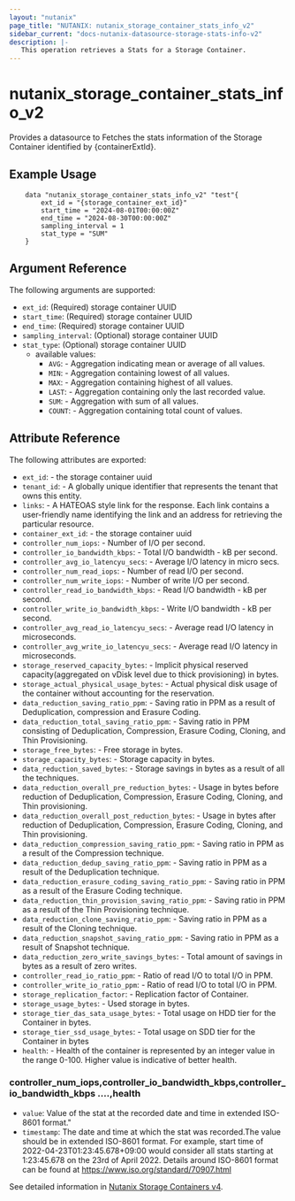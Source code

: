 ```yaml
---
layout: "nutanix"
page_title: "NUTANIX: nutanix_storage_container_stats_info_v2"
sidebar_current: "docs-nutanix-datasource-storage-stats-info-v2"
description: |-
   This operation retrieves a Stats for a Storage Container.
---
```


# nutanix_storage_container_stats_info_v2

Provides a datasource to Fetches the stats information of the Storage Container identified by {containerExtId}.


## Example Usage

```hcl
    data "nutanix_storage_container_stats_info_v2" "test"{
        ext_id = "{storage_container_ext_id}"
        start_time = "2024-08-01T00:00:00Z"
        end_time = "2024-08-30T00:00:00Z" 
        sampling_interval = 1
        stat_type = "SUM"
    }
```

## Argument Reference

The following arguments are supported:

* `ext_id`: (Required) storage container UUID
* `start_time`: (Required) storage container UUID
* `end_time`: (Required) storage container UUID
* `sampling_interval`: (Optional) storage container UUID
* `stat_type`: (Optional) storage container UUID
    * available values: 
        * `AVG`: - Aggregation indicating mean or average of all values.
        * `MIN`: - Aggregation containing lowest of all values.
        * `MAX`: - 	Aggregation containing highest of all values.
        * `LAST`: - Aggregation containing only the last recorded value.
        * `SUM`: - Aggregation with sum of all values.
        * `COUNT`: - Aggregation containing total count of values.

## Attribute Reference

The following attributes are exported:

* `ext_id`: - the storage container uuid
* `tenant_id`: - A globally unique identifier that represents the tenant that owns this entity. 
* `links`: - A HATEOAS style link for the response. Each link contains a user-friendly name identifying the link and an address for retrieving the particular resource.
* `container_ext_id`: - the storage container uuid
* `controller_num_iops`: - Number of I/O per second.
* `controller_io_bandwidth_kbps`: - Total I/O bandwidth - kB per second.
* `controller_avg_io_latencyu_secs`: - Average I/O latency in micro secs.
* `controller_num_read_iops`: - Number of read I/O per second.
* `controller_num_write_iops`: - Number of write I/O per second.
* `controller_read_io_bandwidth_kbps`: - Read I/O bandwidth - kB per second.
* `controller_write_io_bandwidth_kbps`: - Write I/O bandwidth - kB per second.
* `controller_avg_read_io_latencyu_secs`: - Average read I/O latency in microseconds.
* `controller_avg_write_io_latencyu_secs`: - Average read I/O latency in microseconds.
* `storage_reserved_capacity_bytes`: - Implicit physical reserved capacity(aggregated on vDisk level due to thick provisioning) in bytes.
* `storage_actual_physical_usage_bytes`: - Actual physical disk usage of the container without accounting for the reservation.
* `data_reduction_saving_ratio_ppm`: - Saving ratio in PPM as a result of Deduplication, compression and Erasure Coding.
* `data_reduction_total_saving_ratio_ppm`: - Saving ratio in PPM consisting of Deduplication, Compression, Erasure Coding, Cloning, and Thin Provisioning.
* `storage_free_bytes`: - Free storage in bytes.
* `storage_capacity_bytes`: - Storage capacity in bytes.
* `data_reduction_saved_bytes`: - Storage savings in bytes as a result of all the techniques.
* `data_reduction_overall_pre_reduction_bytes`: - Usage in bytes before reduction of Deduplication, Compression, Erasure Coding, Cloning, and Thin provisioning.
* `data_reduction_overall_post_reduction_bytes`: - Usage in bytes after reduction of Deduplication, Compression, Erasure Coding, Cloning, and Thin provisioning.
* `data_reduction_compression_saving_ratio_ppm`: - Saving ratio in PPM as a result of the Compression technique.
* `data_reduction_dedup_saving_ratio_ppm`: - Saving ratio in PPM as a result of the Deduplication technique.
* `data_reduction_erasure_coding_saving_ratio_ppm`: - Saving ratio in PPM as a result of the Erasure Coding technique.
* `data_reduction_thin_provision_saving_ratio_ppm`: - Saving ratio in PPM as a result of the Thin Provisioning technique.
* `data_reduction_clone_saving_ratio_ppm`: - Saving ratio in PPM as a result of the Cloning technique.
* `data_reduction_snapshot_saving_ratio_ppm`: - Saving ratio in PPM as a result of Snapshot technique.
* `data_reduction_zero_write_savings_bytes`: - Total amount of savings in bytes as a result of zero writes.
* `controller_read_io_ratio_ppm`: - Ratio of read I/O to total I/O in PPM.
* `controller_write_io_ratio_ppm`: - Ratio of read I/O to total I/O in PPM.
* `storage_replication_factor`: - Replication factor of Container.
* `storage_usage_bytes`: - Used storage in bytes.
* `storage_tier_das_sata_usage_bytes`: - Total usage on HDD tier for the Container in bytes.
* `storage_tier_ssd_usage_bytes`: - Total usage on SDD tier for the Container in bytes
* `health`: - Health of the container is represented by an integer value in the range 0-100. Higher value is indicative of better health.

### controller_num_iops,controller_io_bandwidth_kbps,controller_io_bandwidth_kbps ....,health

* `value`: Value of the stat at the recorded date and time in extended ISO-8601 format."
* `timestamp`: The date and time at which the stat was recorded.The value should be in extended ISO-8601 format. For example, start time of 2022-04-23T01:23:45.678+09:00 would consider all stats starting at 1:23:45.678 on the 23rd of April 2022. Details around ISO-8601 format can be found at https://www.iso.org/standard/70907.html



See detailed information in [Nutanix Storage Containers v4](https://developers.nutanix.com/api-reference?namespace=clustermgmt&version=v4.0.b2).
